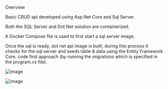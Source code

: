 Overview

Basic CRUD api developed using Asp.Net Core and Sql Server.

Both the SQL Server and Dot Net solution are containerized.

A Docker Compose file is used to first start a sql server image.

Once the sql is ready, dot net api image is built, during this process it checks for the sql server and seeds table & data using the Entity Framework Core, code first approach (by running the migrations which is specified in the program.cs file).

![image](https://user-images.githubusercontent.com/19172372/120293067-88e46900-c2e2-11eb-88b2-bcbac16d3d79.png)

![image](https://user-images.githubusercontent.com/19172372/120293343-ca751400-c2e2-11eb-8dd7-ac6e9a7ff80a.png)

